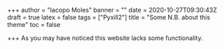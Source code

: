 +++
author = "Iacopo Moles"
banner = ""
date = 2020-10-27T09:30:43Z
draft = true
latex = false
tags = ["Pyxill2"]
title = "Some N.B. about this theme"
toc = false

+++
As you may have noticed this website lacks some functionality.